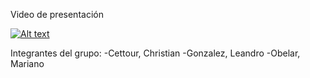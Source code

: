 Video de presentación

[![Alt text](https://img.youtube.com/vi/tsj4fiw7eKA/0.jpg)](https://www.youtube.com/watch?v=tsj4fiw7eKA)

Integrantes del grupo:
-Cettour, Christian
-Gonzalez, Leandro
-Obelar, Mariano

